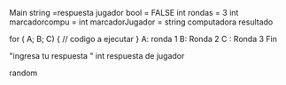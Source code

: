 Main
string =respuesta jugador
bool = FALSE
int rondas = 3
int marcadorcompu =
int marcadorJugador =
string computadora resultado

for ( A; B; C)
{ 
  // codigo a ejecutar 
}
A: ronda 1
B: Ronda 2 
C : Ronda 3 Fin 

"ingresa tu respuesta "
int respuesta de jugador

random


